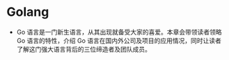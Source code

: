 # Golang

- Go 语言是一门新生语言，从其出现就备受大家的喜爱。本章会带领读者领略 Go 语言的特性，介绍 Go 语言在国内外公司及项目的应用情况，同时让读者了解这门强大语言背后的三位缔造者及团队成员。
